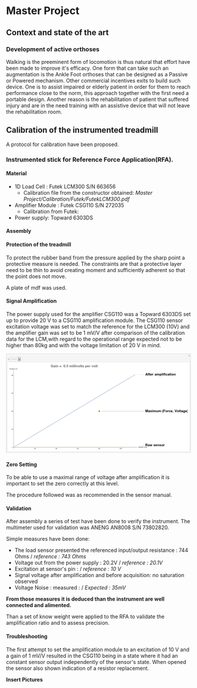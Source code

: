 # Master Project

## Context and state of the art

### Development of active orthoses

Walking is the preeminent form of locomotion is thus natural that effort have been made to improve it's efficacy.
One form that can take such an augmentation is the Ankle Foot orthoses that can be designed as a Passive or Powered mechanism. Other commercial incentives exits to build such device.
One is to assist impaired or elderly patient in order for them to reach performance close to the norm, this approach together with the first need a portable design.
Another reason is the rehabilitation of patient that suffered injury and are in the need training with an assistive device that will not leave the rehabilitation room.


## Calibration of the instrumented treadmill

A protocol for calibration have been proposed.

### Instrumented stick for Reference Force Application(RFA).

#### Material

* 1D Load Cell : Futek LCM300 S/N 663656
  * Calibration file from the constructor obtained: _Master Project/Calibration/Futek/FutekLCM300.pdf_
* Amplifier Module : Futek CSG110 S/N 272035
  * Calibration from Futek:
* Power supply: Topward 6303DS

#### Assembly

#### Protection of the treadmill


To protect the rubber band from the pressure applied by the sharp point a protective measure is needed.
The constraints are that a protective layer need to be thin to avoid creating moment and sufficiently adherent
so that the point does not move.

A  plate of mdf was used.


#### Signal Amplification

The power supply used for the amplifier CSG110 was a Topward 6303DS set up to provide 20 V to a CSG110 amplification module.
The CSG110 sensor excitation voltage was set to match the reference for the LCM300 (10V) and the amplifier gain was set to be 1 mV/V after comparison of the calibration data for the LCM,with regard to the operational range expected not to be higher than 80kg and with the voltage limitation of 20 V in mind.

![Voltage range as a function of gain](/assets/gain_choice.gif)


#### Zero Setting

To be able to use a maximal range of voltage after amplification it is important to set the zero correctly at this level.

The procedure followed was as recommended in the sensor manual.

#### Validation

After assembly a series of test have been done to verify the instrument.
The multimeter used for validation was ANENG AN8008 S/N 73802820.

Simple measures have been done:
* The load sensor presented the referenced input/output resistance :  744 Ohms / _reference : 743 Ohms_
* Voltage out from the power supply :  20.2V / _reference : 20.1V_
* Excitation at sensor's pin : / _reference : 10 V_
* Signal voltage after amplification and before acquisition: no saturation observed
* Voltage Noise : measured :  / _Expected : 35mV_

__From those measures it is deduced than the instrument are well connected and alimented.__

Than a set of know weight were applied to the RFA to validate the amplification ratio and to assess precision.

#### Troubleshooting

The first attempt to set the amplification module to an excitation of 10 V and a gain of 1 mV/V resulted in the CSG110 being in a state where it had an constant sensor output independently of the sensor's state.
When opened the sensor also shown indication of a resistor replacement.

**Insert Pictures**

